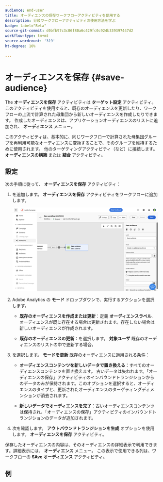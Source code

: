 ```yaml
---
audience: end-user
title: オーディエンスの保存ワークフローアクティビティを使用する
description: 分岐ワークフローアクティビティの使用方法を学ぶ
badge: label="Beta"
source-git-commit: d0bfb97c3c06f80a6c429fc0c924b339397447d2
workflow-type: tm+mt
source-wordcount: '319'
ht-degree: 10%

---
```



# オーディエンスを保存 {#save-audience}

<!--
>[!CONTEXTUALHELP]
>id="acw_orchestration_saveaudience_activity"
>title="Save an audience"
>abstract="Use this activity to save the workflow audience."
-->

The **オーディエンスを保存** アクティビティは **ターゲット設定** アクティビティ。 このアクティビティを使用すると、既存のオーディエンスを更新したり、ワークフローの上流で計算された母集団から新しいオーディエンスを作成したりできます。 作成したオーディエンスは、アプリケーションオーディエンスのリストに追加され、 **オーディエンス** メニュー。

このアクティビティは、基本的に、同じワークフローで計算された母集団グループを再利用可能なオーディエンスに変換することで、そのグループを維持するために使用されます。 他のターゲティングアクティビティ（など）に接続します。 **オーディエンスの構築** または **結合** アクティビティ。

## 設定

次の手順に従って、 **オーディエンスを保存** アクティビティ：

1. を追加します。 **オーディエンスを保存** アクティビティをワークフローに追加します。

   ![](../assets/workflow-save-audience.png)

1. Adobe Analytics の **モード** ドロップダウンで、実行するアクションを選択します。

   * **既存のオーディエンスを作成または更新**：定義 **オーディエンスラベル**. オーディエンスが既に存在する場合は更新されます。存在しない場合は新しいオーディエンスが作成されます。

   * **既存のオーディエンスの更新**：を選択します。 **対象ユーザ** 既存のオーディエンスのリストの中で更新する場合。

1. を選択します。 **モードを更新** 既存のオーディエンスに適用される条件：

   * **オーディエンスコンテンツを新しいデータで置き換える**：すべてのオーディエンスコンテンツを置き換えます。 古いデータは失われます。「オーディエンスの保存」アクティビティのインバウンドトランジションからのデータのみが保持されます。このオプションを選択すると、オーディエンスのタイプと、更新されたオーディエンスのターゲティングディメンションが消去されます。

   * **新しいデータでオーディエンスを完了**：古いオーディエンスコンテンツは保持され、「オーディエンスの保存」アクティビティのインバウンドトランジションのデータが追加されます。

1. 次を確認します。 **アウトバウンドトランジションを生成** オプションを使用します。 **オーディエンスを保存** アクティビティ。

保存したオーディエンスの内容は、そのオーディエンスの詳細表示で利用できます。詳細表示には、 **オーディエンス** メニュー。 この表示で使用できる列は、ワークフローの **SAve オーディエンス** アクティビティ。


## 例


